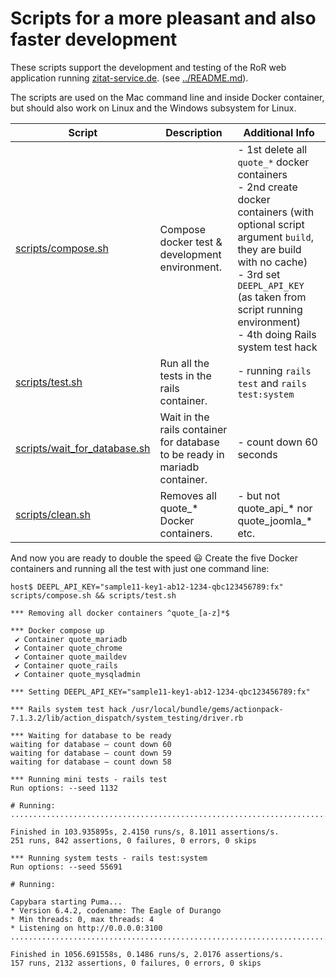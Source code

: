 # Scripts for a more pleasant and also faster development

These scripts support the development and testing of the RoR web application running [zitat-service.de](https://www.zitat-service.de). (see [../README.md](../README.md)).

The scripts are used on the Mac command line and inside Docker container, but should also work on Linux and the Windows subsystem for Linux.

| Script | Description | Additional Info |
| --- | --- | --- |
| [scripts/compose.sh](compose.sh) | Compose docker test & development environment. | - 1st delete all `quote_*` docker containers<br />- 2nd create docker containers (with optional script argument `build`, they are build with no cache)<br />- 3rd set `DEEPL_API_KEY` (as taken from script running environment)<br />- 4th doing Rails system test hack<br />  |
| [scripts/test.sh](test.sh) | Run all the tests in the rails container. | - running `rails test` and `rails test:system` |
| [scripts/wait_for_database.sh](wait_for_database.sh) | Wait in the rails container for database to be ready in mariadb container. | - count down 60 seconds |
| [scripts/clean.sh](clean.sh) | Removes all quote_* Docker containers. | - but not quote_api_* nor quote_joomla_* etc. |

And now you are ready to double the speed :smiley: Create the five Docker containers and running all the test with just one command line:
```
host$ DEEPL_API_KEY="sample11-key1-ab12-1234-qbc123456789:fx" scripts/compose.sh && scripts/test.sh

*** Removing all docker containers ^quote_[a-z]*$

*** Docker compose up
 ✔ Container quote_mariadb     
 ✔ Container quote_chrome      
 ✔ Container quote_maildev     
 ✔ Container quote_rails       
 ✔ Container quote_mysqladmin  

*** Setting DEEPL_API_KEY="sample11-key1-ab12-1234-qbc123456789:fx"

*** Rails system test hack /usr/local/bundle/gems/actionpack-7.1.3.2/lib/action_dispatch/system_testing/driver.rb

*** Waiting for database to be ready
waiting for database – count down 60
waiting for database – count down 59
waiting for database – count down 58

*** Running mini tests - rails test
Run options: --seed 1132

# Running:
...........................................................................................................................................................................................................................................................

Finished in 103.935895s, 2.4150 runs/s, 8.1011 assertions/s.
251 runs, 842 assertions, 0 failures, 0 errors, 0 skips

*** Running system tests - rails test:system
Run options: --seed 55691

# Running:

Capybara starting Puma...
* Version 6.4.2, codename: The Eagle of Durango
* Min threads: 0, max threads: 4
* Listening on http://0.0.0.0:3100
............................................................................................................................................................

Finished in 1056.691558s, 0.1486 runs/s, 2.0176 assertions/s.
157 runs, 2132 assertions, 0 failures, 0 errors, 0 skips
```
